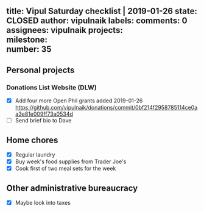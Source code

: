 title:	Vipul Saturday checklist | 2019-01-26
state:	CLOSED
author:	vipulnaik
labels:	
comments:	0
assignees:	vipulnaik
projects:	
milestone:	
number:	35
--
## Personal projects

### Donations List Website (DLW)

- [x] Add four more Open Phil grants added 2019-01-26 https://github.com/vipulnaik/donations/commit/0bf214f2958785114ce0aa3e81e009ff73a0534d
- [ ] Send brief bio to Dave

## Home chores

- [x] Regular laundry
- [x] Buy week's food supplies from Trader Joe's
- [x] Cook first of two meal sets for the week

## Other administrative bureaucracy

- [x] Maybe look into taxes

